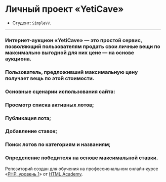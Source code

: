 # Личный проект «YetiCave»

* Студент: `SimpleVV`.

---
### Интернет-аукцион «YetiCave» — это простой сервис, позволяющий пользователям продать свои личные вещи по максимально выгодной для них цене — на основе аукциона.

### Пользователь, предложивший максимальную цену получает вещь по этой стоимости.

### Основные сценарии использования сайта:

### Просмотр списка активных лотов;
### Публикация лота;
### Добавление ставок;
### Поиск лотов по категориям и названиям;
### Определение победителя на основе максимальной ставки.


Репозиторий создан для обучения на профессиональном онлайн‑курсе «[PHP, уровень 1](https://htmlacademy.ru/intensive/php)» от [HTML Academy](https://htmlacademy.ru).
